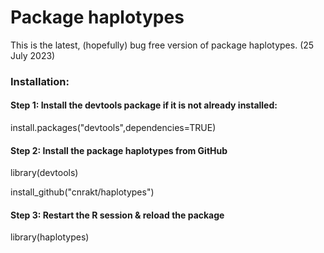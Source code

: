 # Package haplotypes


This is the latest, (hopefully) bug free version of package haplotypes. 
(25 July 2023)

### Installation:

#### Step 1: Install the devtools package if it is not already installed:

install.packages("devtools",dependencies=TRUE)

#### Step 2: Install the package haplotypes from GitHub 

library(devtools)

install_github("cnrakt/haplotypes")

#### Step 3: Restart the R session & reload the package

library(haplotypes)
